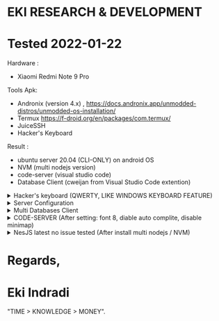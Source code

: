 # EKI RESEARCH & DEVELOPMENT

# Tested 2022-01-22


Hardware :
- Xiaomi Redmi Note 9 Pro

Tools Apk: 
- Andronix (version 4.x) , https://docs.andronix.app/unmodded-distros/unmodded-os-installation/
- Termux https://f-droid.org/en/packages/com.termux/ 
- JuiceSSH
- Hacker's Keyboard 

Result :
- ubuntu server 20.04 (CLI-ONLY) on android OS
- NVM (multi nodejs version)
- code-server (visual studio code)
- Database Client (cweijan from Visual Studio Code extention)


<details>
  <summary>Hacker's keyboard (QWERTY, LIKE WINDOWS KEYBOARD FEATURE)</summary>

![FINAL_0](images/run_final_2.1_hacker_keyboard_26_percent.jpg)

[==> CONFIG](EKI_BEST_CONFIG_HACKER_KEYBOARD.md)

</details>


<details>
  <summary>Server Configuration</summary>

[==> CONFIG](EKI_BEST_CONFIG_INSTALL_UBUNTU_SERVER_20.04LTS.md)

</details>

<details>
  <summary>Multi Databases Client</summary>

![FINAL_1](images/setup_database_client_3.jpg)

</details>

<details>
  <summary>CODE-SERVER (After setting: font 8, diable auto complite, disable minimap)</summary>

![FINAL_1](images/run_final_3.jpg)

</details>


<details>
  <summary>NesJS latest no issue tested (After install multi nodejs / NVM)</summary>

![FINAL_2](images/run_final_4.jpg)

</details>




# Regards,

# Eki Indradi
"TIME > KNOWLEDGE > MONEY".





